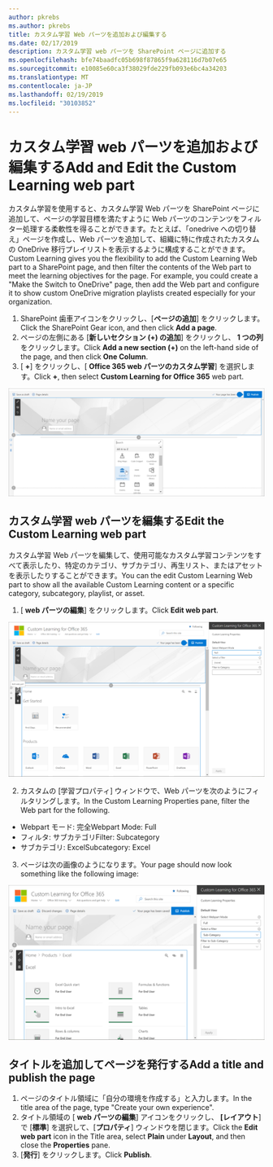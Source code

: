 ```yaml
---
author: pkrebs
ms.author: pkrebs
title: カスタム学習 Web パーツを追加および編集する
ms.date: 02/17/2019
description: カスタム学習 web パーツを SharePoint ページに追加する
ms.openlocfilehash: bfe74baadfc05b698f87865f9a628116d7b07e65
ms.sourcegitcommit: e10085e60ca3f38029fde229fb093e6bc4a34203
ms.translationtype: MT
ms.contentlocale: ja-JP
ms.lasthandoff: 02/19/2019
ms.locfileid: "30103852"
---
```

# <a name="add-and-edit-the-custom-learning-web-part"></a><span data-ttu-id="274a1-103">カスタム学習 web パーツを追加および編集する</span><span class="sxs-lookup"><span data-stu-id="274a1-103">Add and Edit the Custom Learning web part</span></span>

<span data-ttu-id="274a1-p101">カスタム学習を使用すると、カスタム学習 Web パーツを SharePoint ページに追加して、ページの学習目標を満たすように Web パーツのコンテンツをフィルター処理する柔軟性を得ることができます。たとえば、「onedrive への切り替え」ページを作成し、Web パーツを追加して、組織に特に作成されたカスタムの OneDrive 移行プレイリストを表示するように構成することができます。</span><span class="sxs-lookup"><span data-stu-id="274a1-p101">Custom Learning gives you the flexibility to add the Custom Learning Web part to a SharePoint page, and then filter the contents of the Web part to meet the learning objectives for the page. For example, you could create a "Make the Switch to OneDrive" page, then add the Web part and configure it to show custom OneDrive migration playlists created especially for your organization.</span></span>

1.  <span data-ttu-id="274a1-106">SharePoint 歯車アイコンをクリックし、[**ページの追加**] をクリックします。</span><span class="sxs-lookup"><span data-stu-id="274a1-106">Click the SharePoint Gear icon, and then click **Add a page**.</span></span>
2.  <span data-ttu-id="274a1-107">ページの左側にある [**新しいセクション (+) の追加**] をクリックし、 **1 つの列**をクリックします。</span><span class="sxs-lookup"><span data-stu-id="274a1-107">Click **Add a new section (+)** on the left-hand side of the page, and then click **One Column**.</span></span>
3.  <span data-ttu-id="274a1-108">[ **+**] をクリックし、[ **Office 365 web パーツのカスタム学習**] を選択します。</span><span class="sxs-lookup"><span data-stu-id="274a1-108">Click **+**, then select **Custom Learning for Office 365** web part.</span></span> 

![cg-webpartadd](media/cg-webpartadd.png)

## <a name="edit-the-custom-learning-web-part"></a><span data-ttu-id="274a1-110">カスタム学習 web パーツを編集する</span><span class="sxs-lookup"><span data-stu-id="274a1-110">Edit the Custom Learning web part</span></span>
<span data-ttu-id="274a1-111">カスタム学習 Web パーツを編集して、使用可能なカスタム学習コンテンツをすべて表示したり、特定のカテゴリ、サブカテゴリ、再生リスト、またはアセットを表示したりすることができます。</span><span class="sxs-lookup"><span data-stu-id="274a1-111">You can the edit Custom Learning Web part to show all the available Custom Learning content or a specific category, subcategory, playlist, or asset.</span></span> 

1.  <span data-ttu-id="274a1-112">[ **web パーツの編集**] をクリックします。</span><span class="sxs-lookup"><span data-stu-id="274a1-112">Click **Edit web part**.</span></span>

![cg-webpartedit](media/cg-webpartedit.png)

2. <span data-ttu-id="274a1-114">カスタムの [学習プロパティ] ウィンドウで、Web パーツを次のようにフィルタリングします。</span><span class="sxs-lookup"><span data-stu-id="274a1-114">In the Custom Learning Properties pane, filter the Web part for the following.</span></span> 

- <span data-ttu-id="274a1-115">Webpart モード: 完全</span><span class="sxs-lookup"><span data-stu-id="274a1-115">Webpart Mode: Full</span></span>
- <span data-ttu-id="274a1-116">フィルタ: サブカテゴリ</span><span class="sxs-lookup"><span data-stu-id="274a1-116">Filter: Subcategory</span></span>
- <span data-ttu-id="274a1-117">サブカテゴリ: Excel</span><span class="sxs-lookup"><span data-stu-id="274a1-117">Subcategory: Excel</span></span>

3. <span data-ttu-id="274a1-118">ページは次の画像のようになります。</span><span class="sxs-lookup"><span data-stu-id="274a1-118">Your page should now look something like the following image:</span></span> 

![cg-webpartfilter](media/cg-webpartfilter.png)

## <a name="add-a-title-and-publish-the-page"></a><span data-ttu-id="274a1-120">タイトルを追加してページを発行する</span><span class="sxs-lookup"><span data-stu-id="274a1-120">Add a title and publish the page</span></span>
1. <span data-ttu-id="274a1-121">ページのタイトル領域に「自分の環境を作成する」と入力します。</span><span class="sxs-lookup"><span data-stu-id="274a1-121">In the title area of the page, type "Create your own experience".</span></span>
2. <span data-ttu-id="274a1-122">タイトル領域の [ **web パーツの編集**] アイコンをクリックし、 **[レイアウト**] で [**標準**] を選択して、[**プロパティ**] ウィンドウを閉じます。</span><span class="sxs-lookup"><span data-stu-id="274a1-122">Click the **Edit web part** icon in the Title area, select **Plain** under **Layout**, and then close the **Properties** pane.</span></span>
3. <span data-ttu-id="274a1-123">[**発行**] をクリックします。</span><span class="sxs-lookup"><span data-stu-id="274a1-123">Click **Publish**.</span></span>
